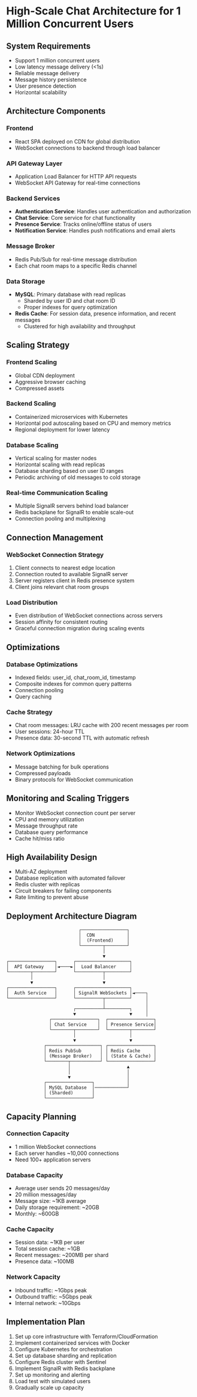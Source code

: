 # High-Scale Chat Architecture for 1 Million Concurrent Users

## System Requirements
- Support 1 million concurrent users
- Low latency message delivery (<1s)
- Reliable message delivery
- Message history persistence
- User presence detection
- Horizontal scalability

## Architecture Components

### Frontend
- React SPA deployed on CDN for global distribution
- WebSocket connections to backend through load balancer

### API Gateway Layer
- Application Load Balancer for HTTP API requests
- WebSocket API Gateway for real-time connections

### Backend Services
- **Authentication Service**: Handles user authentication and authorization
- **Chat Service**: Core service for chat functionality
- **Presence Service**: Tracks online/offline status of users
- **Notification Service**: Handles push notifications and email alerts

### Message Broker
- Redis Pub/Sub for real-time message distribution
- Each chat room maps to a specific Redis channel

### Data Storage
- **MySQL**: Primary database with read replicas
  - Sharded by user ID and chat room ID
  - Proper indexes for query optimization
- **Redis Cache**: For session data, presence information, and recent messages
  - Clustered for high availability and throughput

## Scaling Strategy

### Frontend Scaling
- Global CDN deployment
- Aggressive browser caching
- Compressed assets

### Backend Scaling
- Containerized microservices with Kubernetes
- Horizontal pod autoscaling based on CPU and memory metrics
- Regional deployment for lower latency

### Database Scaling
- Vertical scaling for master nodes
- Horizontal scaling with read replicas
- Database sharding based on user ID ranges
- Periodic archiving of old messages to cold storage

### Real-time Communication Scaling
- Multiple SignalR servers behind load balancer
- Redis backplane for SignalR to enable scale-out
- Connection pooling and multiplexing

## Connection Management

### WebSocket Connection Strategy
1. Client connects to nearest edge location
2. Connection routed to available SignalR server
3. Server registers client in Redis presence system
4. Client joins relevant chat room groups

### Load Distribution
- Even distribution of WebSocket connections across servers
- Session affinity for consistent routing
- Graceful connection migration during scaling events

## Optimizations

### Database Optimizations
- Indexed fields: user_id, chat_room_id, timestamp
- Composite indexes for common query patterns
- Connection pooling
- Query caching

### Cache Strategy
- Chat room messages: LRU cache with 200 recent messages per room
- User sessions: 24-hour TTL
- Presence data: 30-second TTL with automatic refresh

### Network Optimizations
- Message batching for bulk operations
- Compressed payloads
- Binary protocols for WebSocket communication

## Monitoring and Scaling Triggers
- Monitor WebSocket connection count per server
- CPU and memory utilization
- Message throughput rate
- Database query performance
- Cache hit/miss ratio

## High Availability Design
- Multi-AZ deployment
- Database replication with automated failover
- Redis cluster with replicas
- Circuit breakers for failing components
- Rate limiting to prevent abuse

## Deployment Architecture Diagram

```
                           ┌─────────────────┐
                           │  CDN            │
                           │  (Frontend)     │
                           └────────┬────────┘
                                    │
                                    ▼
┌─────────────────┐      ┌────────────────────┐
│  API Gateway    │◄────►│  Load Balancer     │
└────────┬────────┘      └──────────┬─────────┘
         │                          │
         ▼                          ▼
┌─────────────────┐      ┌────────────────────┐
│  Auth Service   │      │ SignalR WebSockets │◄────┐
└─────────────────┘      └──────────┬─────────┘     │
                                    │               │
                         ┌──────────┴─────────┐     │
                         ▼                    ▼     │
                ┌─────────────────┐  ┌─────────────────┐
                │ Chat Service    │  │ Presence Service│
                └────────┬────────┘  └────────┬────────┘
                         │                    │
                         ▼                    ▼
              ┌────────────────────┐ ┌─────────────────┐
              │ Redis PubSub       │ │ Redis Cache     │
              │ (Message Broker)   │ │ (State & Cache) │
              └────────┬───────────┘ └─────────────────┘
                       │                     ▲
                       │                     │
                       ▼                     │
              ┌─────────────────┐            │
              │ MySQL Database  │────────────┘
              │ (Sharded)       │
              └─────────────────┘
```

## Capacity Planning

### Connection Capacity
- 1 million WebSocket connections
- Each server handles ~10,000 connections
- Need 100+ application servers

### Database Capacity
- Average user sends 20 messages/day
- 20 million messages/day
- Message size: ~1KB average
- Daily storage requirement: ~20GB
- Monthly: ~600GB

### Cache Capacity
- Session data: ~1KB per user
- Total session cache: ~1GB
- Recent messages: ~200MB per shard
- Presence data: ~100MB

### Network Capacity
- Inbound traffic: ~1Gbps peak
- Outbound traffic: ~5Gbps peak
- Internal network: ~10Gbps

## Implementation Plan

1. Set up core infrastructure with Terraform/CloudFormation
2. Implement containerized services with Docker
3. Configure Kubernetes for orchestration
4. Set up database sharding and replication
5. Configure Redis cluster with Sentinel
6. Implement SignalR with Redis backplane
7. Set up monitoring and alerting
8. Load test with simulated users
9. Gradually scale up capacity